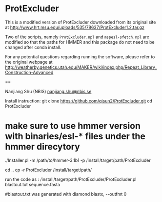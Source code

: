 # ProtExcluder

This is a modified version of ProtExcluder downloaded from its original site at
http://www.hrt.msu.edu/uploads/535/78637/ProtExcluder1.2.tar.gz

Two of the scripts, namely `ProtExcluder.npl` and `mspesl-sfetch.npl` are
modified so that the paths for HMMER and this package do not need to be changed
after conda install. 

For any potential questions regarding running the software, please refer to the
original webpage at
http://weatherby.genetics.utah.edu/MAKER/wiki/index.php/Repeat_Library_Construction-Advanced


==

Nanjiang Shu (NBIS)
nanjiang.shu@nbis.se

Install instruction:
git clone https://github.com/qisun2/ProtExcluder.git
cd ProtExcluder
# make sure to use hmmer version with binaries/esl-* files under the hmmer direcytory
./Installer.pl -m /path/to/hmmer-3.1b1 -p /install/target/path/ProtExcluder

cd ..
cp -r ProtExcluder /install/target/path/

run the code as :
/install/target/path/ProtExcluder/ProtExcluder.pl blastout.txt sequence.fasta

#blastout.txt was generated with diamond blastx, --outfmt 0
